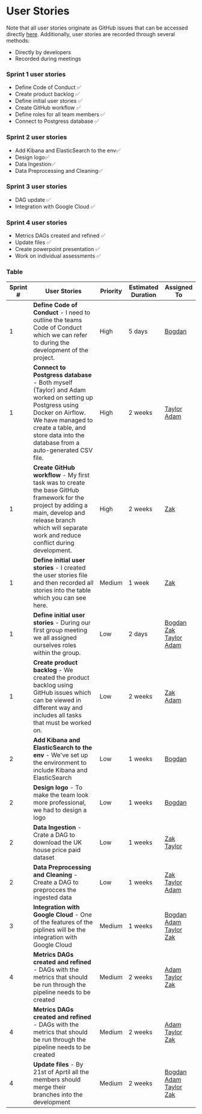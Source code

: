 # User Stories
Note that all user stories originate as GitHub issues that can be accessed directly [here](https://github.com/Roe-Binary-Bandits/Data-Engineering/issues).
Additionally, user stories are recorded through several methods:
* Directly by developers
* Recorded during meetings

### Sprint 1 user stories
* Define Code of Conduct ✅
* Create product backlog ✅
* Define initial user stories ✅
* Create GitHub workflow ✅
* Define roles for all team members ✅
* Connect to Postgress database ✅
### Sprint 2 user stories
* Add Kibana and ElasticSearch to the env✅
* Design logo✅
* Data Ingestion✅
* Data Preprocessing and Cleaning✅
### Sprint 3 user stories
* DAG update ✅
* Integration with Google Cloud ✅

### Sprint 4 user stories
* Metrics DAGs created and refined ✅
* Update files ✅
* Create powerpoint presentation ✅
* Work on individual assessments ✅

### Table
| Sprint # | User Stories | Priority | Estimated Duration | Assigned To |
| -------- | ------------ | -------- | ------------------ | ----------- |
| 1        | **Define Code of Conduct** - I need to outline the teams Code of Conduct which we can refer to during the development of the project.         | High     | 5 days             | [Bogdan](https://github.com/archeris32) |
| 1        | **Connect to Postgress database** - Both myself (Taylor) and Adam worked on setting up Postgress using Docker on Airflow. We have managed to create a table, and store data into the database from a auto-generated CSV file.       | High   | 2 weeks             | [Taylor](https://github.com/Nero-DevOps) <br> [Adam](https://github.com/Frioo)     |
| 1        | **Create GitHub workflow** - My first task was to create the base GitHub framework for the project by adding a main, develop and release branch which will separate work and reduce conflict during development.            | High     | 2 weeks             | [Zak](https://github.com/ZOulhadj)        |
| 1        | **Define initial user stories** - I created the user stories file and then recorded all stories into the table which you can see here.           | Medium     | 1 week             | [Zak](https://github.com/ZOulhadj)      |
| 1        | **Define initial user stories** - During our first group meeting we all assigned ourselves roles within the group.           | Low     | 2 days             | [Bogdan](https://github.com/archeris32) <br> [Zak](https://github.com/ZOulhadj) <br> [Taylor](https://github.com/Nero-DevOps) <br> [Adam](https://github.com/Frioo) |
| 1        | **Create product backlog** - We created the product backlog using GitHub issues which can be viewed in different way and includes all tasks that must be worked on.  | Low     | 2 weeks            | [Zak](https://github.com/ZOulhadj) <br> [Adam](https://github.com/Frioo) |
| 2       | **Add Kibana and ElasticSearch to the env** - We've set up the environment to include Kibana and ElasticSearch  | Low     | 1 weeks            | [Bogdan](https://github.com/archeris32) |
| 2       | **Design logo** - To make the team look more professional, we had to design a logo  | Low     | 1 weeks            | [Bogdan](https://github.com/archeris32) |
| 2       | **Data Ingestion** - Crate a DAG to download the UK house price paid dataset  | Low     | 1 weeks            | [Zak](https://github.com/ZOulhadj)<br>[Taylor](https://github.com/Nero-DevOps)
| 2      | **Data Preprocessing and Cleaning** - Create a DAG to preprocces the ingested data  | Low     | 1 weeks            | [Zak](https://github.com/ZOulhadj)<br>[Taylor](https://github.com/Nero-DevOps) <br> [Adam](https://github.com/Frioo)
| 3      | **Integration with Google Cloud** - One of the features of the piplines will be the integration with Google Cloud  | Medium     | 1 weeks            | [Bogdan](https://github.com/archeris32)<br> [Adam](https://github.com/Frioo) <br>[Taylor](https://github.com/Nero-DevOps) <br>[Zak](https://github.com/ZOulhadj) |
| 4     | **Metrics DAGs created and refined** - DAGs with the metrics that should be run through the pipeline needs to be created  | Medium     | 2 weeks            |  [Adam](https://github.com/Frioo) <br>[Taylor](https://github.com/Nero-DevOps) <br>[Zak](https://github.com/ZOulhadj) |
| 4     | **Metrics DAGs created and refined** - DAGs with the metrics that should be run through the pipeline needs to be created  | Medium     | 2 weeks            |  [Adam](https://github.com/Frioo) <br>[Taylor](https://github.com/Nero-DevOps) <br>[Zak](https://github.com/ZOulhadj) |
| 4     | **Update files** - By 21st of Aprtil all the members should merge their branches into the development   | Medium     | 2 weeks            | [Bogdan](https://github.com/archeris32)<br> [Adam](https://github.com/Frioo) <br>[Taylor](https://github.com/Nero-DevOps) <br>[Zak](https://github.com/ZOulhadj) |
